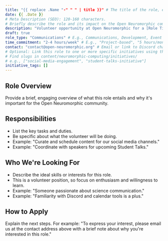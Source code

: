 ```yaml
---
title: "{{ replace .Name "-" " " | title }}" # The title of the role, e.g., "Social Media Coordinator"
date: {{ .Date }}
# Meta Description (SEO): 120-160 characters.
# Briefly describe the role and its impact on the Open Neuromorphic community.
description: "Volunteer opportunity at Open Neuromorphic for a [Role Title] to help with [key responsibility]."
draft: true
role_type: "Communications" # E.g., Communications, Development, Event Support, Initiative Support
time_commitment: "2-4 hours/week" # E.g., "Project-based", "5 hours/month"
contact: "contact@open-neuromorphic.org" # Email or link to Discord channel/user
# Optional: Link this role to one or more specific initiatives using their page slugs.
# Find slugs in content/neuromorphic-computing/initiatives/
# e.g., ["social-media-engagement", "student-talks-initiative"]
initiative_tags: []
---
```


## Role Overview
Provide a brief, engaging overview of what this role entails and why it's important for the Open Neuromorphic community.

## Responsibilities
- List the key tasks and duties.
- Be specific about what the volunteer will be doing.
- Example: "Curate and schedule content for our social media channels."
- Example: "Coordinate with speakers for upcoming Student Talks."

## Who We're Looking For
- Describe the ideal skills or interests for this role.
- This is a volunteer position, so focus on enthusiasm and willingness to learn.
- Example: "Someone passionate about science communication."
- Example: "Familiarity with Discord and calendar tools is a plus."

## How to Apply
Explain the next steps. For example: "To express your interest, please email us at the contact address above with a brief note about why you're interested in this role."